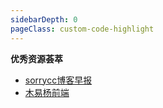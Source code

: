 ```yaml
---
sidebarDepth: 0
pageClass: custom-code-highlight
---
```


**优秀资源荟萃**

- [sorrycc博客早报](https://github.com/sorrycc/blog/issues)
- [木易杨前端](https://www.muyiy.cn)

